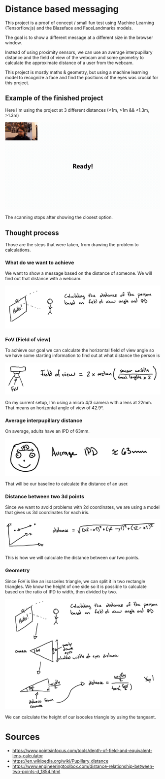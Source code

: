 # Distance based messaging

This project is a proof of concept / small fun test using Machine Learning (Tensorflow.js) and the Blazeface and FaceLandmarks models.

The goal is to show a different message at a different size in the browser window.

Instead of using proximity sensors, we can use an average interpupillary distance and the field of view of the webcam and some geometry to calculate the approximate distance of a user from the webcam.

This project is mostly maths & geometry, but using a machine learning model to recognize a face and find the positions of the eyes was crucial for this project.

## Example of the finished project

Here I'm using the project at 3 different distances (<1m, >1m && <1.3m, >1.3m)

![Demo of the project](./README_IMG/distance-based-message-small.gif)

The scanning stops after showing the closest option.

## Thought process

Those are the steps that were taken, from drawing the problem to calculations.

### What do we want to achieve

We want to show a message based on the distance of someone. We will find out that distance with a webcam.

![intro of what we want to achieve](./README_IMG/intro.png)

### FoV (Field of view)

To achieve our goal we can calculate the horizontal field of view angle so we have some starting information to find out at what distance the person is

![field of view equation](./README_IMG/fieldofview.png)

On my current setup, I'm using a micro 4/3 camera with a lens at 22mm. That means an horizontal angle of view of 42.9°.

### Average interpupillary distance

On average, adults have an IPD of 63mm. 

![showing the example ipd](./README_IMG/ipd.png)

That will be our baseline to calculate the distance of an user.

### Distance between two 3d points

Since we want to avoid problems with 2d coordinates, we are using a model that gives us 3d coordinates for each iris. 

![distance between two 3d points](./README_IMG/3dpoints.png)

This is how we will calculate the distance between our two points.

### Geometry

Since FoV is like an isosceles triangle, we can split it in two rectangle triangles. We know the height of one side so it is possible to calculate based on the ratio of IPD to width, then divided by two.

![final calculations of distance](./README_IMG/final_calc.png)

We can calculate the height of our isoceles triangle by using the tangeant.

# Sources

- https://www.pointsinfocus.com/tools/depth-of-field-and-equivalent-lens-calculator
- https://en.wikipedia.org/wiki/Pupillary_distance
- https://www.engineeringtoolbox.com/distance-relationship-between-two-points-d_1854.html